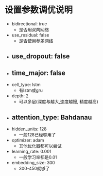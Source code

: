 # 设置参数调优说明

- bidirectional: true
    - 是否用双向网络
- use_residual: false
    - 是否使用参差网络
- use_dropout: false
    - 
- time_major: false
    - 
- cell_type: lstm
    - 有lstm或gru
- depth: 2
    - 可以多层(深度与越大,速度越慢, 精度越高)
- attention_type: Bahdanau
    - 
- hidden_units: 128
    - 一般128已经够用了
- optimizer: adam
    - 其他优化器都可以尝试
- learning_rate: 0.001
    - 一般学习率都是0.01
- embedding_size: 300
    - 300-450就够了